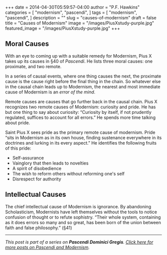 +++
date = 2014-04-30T05:59:57-04:00
author = "P.F. Hawkins"
categories = [
  "modernism",
  "pascendi",
]
tags = [
  "modernism",
  "pascendi",
]
description = ""
slug = "causes-of-modernism"
draft = false
title = "Causes of Modernism"
image = "/images/PiusXstudy-purple.jpg"
featured_image = "/images/PiusXstudy-purple.jpg"
+++

## Moral Causes

With an eye to coming up with a suitable remedy for Modernism, Pius X takes up its causes in §40 of *Pascendi*. He lists three moral causes: one proximate, and two remote. 

In a series of causal events, where one thing causes the next, the proximate cause is the cause right before the final thing in the chain. So whatever else in the causal chain leads up to Modernism, the nearest and most immediate cause of Modernism is an *error of the mind*.

Remote causes are causes that go further back in the causal chain. Pius X recognizes two remote causes of Modernism: curiosity and pride. He has but one thing to say about curiosity: “Curiosity by itself, if not prudently regulated, suffices to account for all errors.” He spends more time talking about pride.

Saint Pius X sees pride as the primary remote cause of modernism. Pride “sits in Modernism as in its own house, finding sustenance everywhere in its doctrines and lurking in its every aspect.” He identifies the following fruits of this pride:

- Self-assurance
- Vainglory that then leads to novelties
- A spirit of disobedience
- The wish to reform others without reforming one's self
- Disrespect for authority

## Intellectual Causes

The chief intellectual cause of Modernism is ignorance. By abandoning Scholasticism, Modernists have left themselves without the tools to notice confusion of thought or to refute sophistry. “Their whole system, containing as it does errors so many and so great, has been born of the union between faith and false philosophy.” (§41)

*** 

*This post is part of a series on **Pascendi Dominici Gregis**. [Click here for more posts on Pascendi and Modernism](http://theoldevangelization.com/pascendi-series/).*
